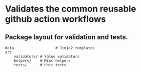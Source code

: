 # Validates the common reusable github action workflows


## Package layout for validation and tests.

```
data                   # Jinja2 templates
src
    validators/ # Value validators
    helpers/    # Misc helpers
    tests/      # Unit tests
```
